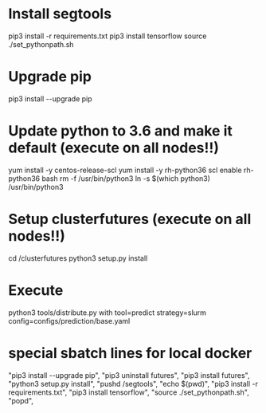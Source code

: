 # Install segtools
pip3 install -r requirements.txt
pip3 install tensorflow
source ./set_pythonpath.sh

# Upgrade pip
pip3 install --upgrade pip


# Update python to 3.6 and make it default (execute on all nodes!!)
yum install -y centos-release-scl
yum install -y rh-python36
scl enable rh-python36 bash
rm -f /usr/bin/python3
ln -s $(which python3) /usr/bin/python3

# Setup clusterfutures (execute on all nodes!!)
cd /clusterfutures
python3 setup.py install

# Execute
python3 tools/distribute.py with tool=predict strategy=slurm config=configs/prediction/base.yaml                                                             



# special sbatch lines for local docker
"pip3 install --upgrade pip",
"pip3 uninstall futures",
"pip3 install futures",
"python3 setup.py install",
"pushd /segtools",
"echo $(pwd)",
"pip3 install -r requirements.txt",
"pip3 install tensorflow",
"source ./set_pythonpath.sh",
"popd",